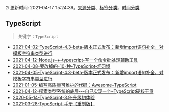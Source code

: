 :alarm_clock: 更新时间: 2021-04-17 15:24:39。[来源分类](../README.md)、[标签分类](../TAGS.md)、[时间分类](../TIMELINE.md)

## TypeScript


> 关键字：`TypeScript`



- [2021-04-02-TypeScript-4.3-beta-版本正式发布：新增import语句补全，对模板字符串类型进行](https://www.ershicimi.com/p/b7740c3ceaba7a164806fee9a1bcfa79) 
- [2021-04-12-Node.js-+-typescript-写一个命令批处理辅助工具](https://www.ershicimi.com/p/4039e170468e4900f08d8b9df8e53598) 
- [2021-04-08-要改掉的-10-种-TypeScript-坏习惯](https://www.ershicimi.com/p/352a6055d4f49c412dfb2406db01b63c) 
- [2021-04-05-TypeScript-4.3-beta-版本正式发布：新增import语句补全，对模板字符串类型进行](https://www.ershicimi.com/p/ffddeab83a1fa40451d9842314bf88bf) 
- [2021-01-05-编写高质量可维护的代码：Awesome-TypeScript](https://www.ershicimi.com/p/0e0e4e00548bd0c316732a2a25594a04) 
- [2021-04-12-探索类型系统的底层---自己实现一个-TypeScript硬核干货](https://www.ershicimi.com/p/e5c9d2a4d51e24e1bbfb8feea69737fa) 
- [2020-05-14-TypeScript-3.9-升级初体验](https://www.ershicimi.com/p/735e621e01948c8458a4dea2cd00ba0f) 
- [2021-03-28-TypeScript-手册【重制版】](https://www.ershicimi.com/p/512f23a38cacd2115cb5ef5994d217ae) 